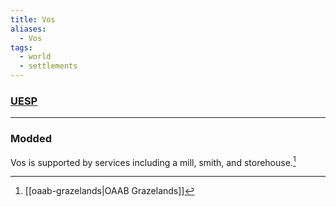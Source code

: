 ```yaml
---
title: Vos
aliases:
  - Vos
tags:
  - world
  - settlements
---
```

### [UESP](https://en.uesp.net/wiki/Morrowind:Vos)

***
### Modded
Vos is supported by services including a mill, smith, and storehouse.[^1]

[^1]: [[oaab-grazelands|OAAB Grazelands]]